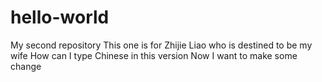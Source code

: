 # hello-world
My second repository
This one is for Zhijie Liao who is destined to be my wife
How can I type Chinese in this version
Now I want to make some change
